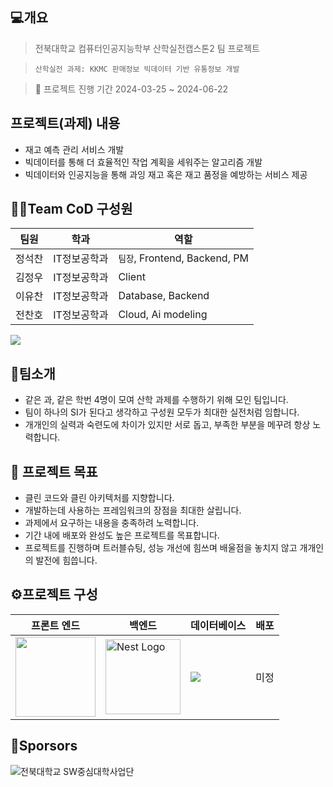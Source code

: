 ## 💻개요
> 전북대학교 컴퓨터인공지능학부 산학실전캡스톤2 팀 프로젝트

> `산학실전 과제: KKMC 판매정보 빅데이터 기반 유통정보 개발`

> 📅 프로젝트 진행 기간 2024-03-25 ~ 2024-06-22

## 프로젝트(과제) 내용
- 재고 예측 관리 서비스 개발
- 빅데이터를 통해 더 효율적인 작업 계획을 세워주는 알고리즘 개발
- 빅데이터와 인공지능을 통해 과잉 재고 혹은 재고 품정을 예방하는 서비스 제공

## 👨‍💻Team CoD 구성원 
| 팀원 | 학과 | 역할 |
| --- | --- | --- | 
| 정석찬 | IT정보공학과 | `팀장`, Frontend, Backend, PM | <seokregi@gmail.com> | 
| 김정우 | IT정보공학과 | Client
| 이유찬 | IT정보공학과 | Database, Backend
| 전찬호 | IT정보공학과 | Cloud, Ai modeling

<a href="https://github.com/xchxn/MES/graphs/contributors">
  <img src="https://contrib.rocks/image?repo=xchxn/MES"/>
</a>

## 🧑팀소개
- 같은 과, 같은 학번 4명이 모여 산학 과제를 수행하기 위해 모인 팀입니다.
- 팀이 하나의 SI가 된다고 생각하고 구성원 모두가 최대한 실전처럼 임합니다.
- 개개인의 실력과 숙련도에 차이가 있지만 서로 돕고, 부족한 부분을 메꾸려 항상 노력합니다.
  
## 🚩 프로젝트 목표
  - 클린 코드와 클린 아키텍처를 지향합니다.
  - 개발하는데 사용하는 프레임워크의 장점을 최대한 살립니다.
  - 과제에서 요구하는 내용을 충족하려 노력합니다.
  - 기간 내에 배포와 완성도 높은 프로젝트를 목표합니다.
  - 프로젝트를 진행하며 트러블슈팅, 성능 개선에 힘쓰며 배울점을 놓치지 않고 개개인의 발전에 힘씁니다.

## ⚙️프로젝트 구성
| 프론트 엔드 | 백엔드 | 데이터베이스 | 배포 |
| --- | --- | --- | --- | 
|<img src="https://camo.githubusercontent.com/39791c3e4c4387b8b913628a8f258768ea3a4a71fc815ced2219f81c22c71f6a/68747470733a2f2f6173736574732e76657263656c2e636f6d2f696d6167652f75706c6f61642f76313636323133303535392f6e6578746a732f49636f6e5f6c696768745f6261636b67726f756e642e706e67" height="128" data-canonical-src="https://assets.vercel.com/image/upload/v1662130559/nextjs/Icon_light_background.png" style="visibility:visible;max-width:100%;"> | <a href="https://nestjs.com/" target="blank"><img src="https://nestjs.com/img/logo-small.svg" width="120" alt="Nest Logo" /></a> | <img src="https://www.mysql.com/common/logos/logo-mysql-170x115.png"> | 미정 |

## 💖Sporsors
<img src="https://swuniv.jbnu.ac.kr/main/img/common/top_logo.png?v=24020604" alt="전북대학교 SW중심대학사업단" title="">